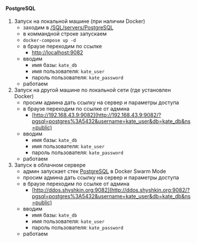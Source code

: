 #### PostgreSQL

1. Запуск на локальной машине (при наличии Docker)
    - заходим в [/SQL/servers/PostgreSQL](/SQL/servers/PostgreSQL)
    - в коммандной строке запускаем
    - `docker-compose up -d`
    - в браузе переходим по ссылке
        - [http://localhost:9082](http://localhost:9082/?pgsql=postgres%3A5432&username=kate_user&db=kate_db&ns=public)
    - вводим
        - имя базы: `kate_db`
        - имя пользователя: `kate_user`
        - пароль пользователя: `kate_password`
    - работаем
2. Запуск на другой машине по локальной сети (где установлен Docker)
    - просим админа дать ссылку на сервер и параметры доступа
    - в браузе переходим по ссылке от админа
        - [http://192.168.43.9:9082](http://192.168.43.9:9082/?pgsql=postgres%3A5432&username=kate_user&db=kate_db&ns=public)
    - вводим
        - имя базы: `kate_db`
        - имя пользователя: `kate_user`
        - пароль пользователя: `kate_password`
    - работаем
3. Запуск в облачном сервере
    - админ запускает стек [PostgreSQL](/SQL/servers/PostgreSQL/docker-compose.yml) в Docker Swarm Mode
    - просим админа дать ссылку на сервер и параметры доступа
    - в браузе переходим по ссылке от админа
        - [http://ddos.shyshkin.org:9082](http://ddos.shyshkin.org:9082/?pgsql=postgres%3A5432&username=kate_user&db=kate_db&ns=public)
    - вводим
        - имя базы: `kate_db`
        - имя пользователя: `kate_user`
        - пароль пользователя: `kate_password`
    - работаем




